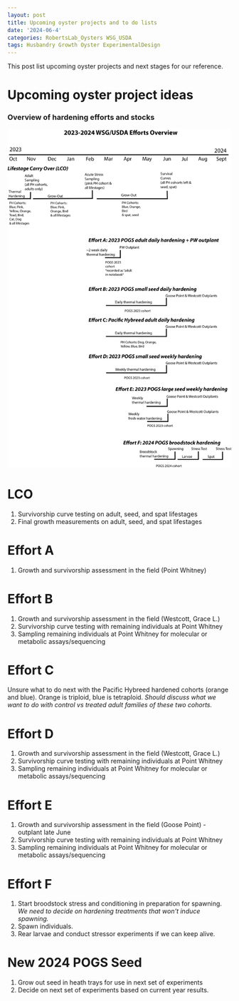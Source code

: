 ```yaml
---
layout: post
title: Upcoming oyster projects and to do lists
date: '2024-06-4'
categories: RobertsLab_Oysters WSG_USDA
tags: Husbandry Growth Oyster ExperimentalDesign
---
```


This post list upcoming oyster projects and next stages for our reference.  

# Upcoming oyster project ideas 

### Overview of hardening efforts and stocks 

![](https://github.com/RobertsLab/project-gigas-conditioning/blob/main/overview.png?raw=true)

# LCO

1. Survivorship curve testing on adult, seed, and spat lifestages
2. Final growth measurements on adult, seed, and spat lifestages

# Effort A 

1. Growth and survivorship assessment in the field (Point Whitney)

# Effort B

1. Growth and survivorship assessment in the field (Westcott, Grace L.) 
2. Survivorship curve testing with remaining individuals at Point Whitney 
3. Sampling remaining individuals at Point Whitney for molecular or metabolic assays/sequencing

# Effort C

Unsure what to do next with the Pacific Hybreed hardened cohorts (orange and blue). Orange is triploid, blue is tetraploid. *Should discuss what we want to do with control vs treated adult families of these two cohorts.*

# Effort D

1. Growth and survivorship assessment in the field (Westcott, Grace L.) 
2. Survivorship curve testing with remaining individuals at Point Whitney 
3. Sampling remaining individuals at Point Whitney for molecular or metabolic assays/sequencing

# Effort E

1. Growth and survivorship assessment in the field (Goose Point) - outplant late June 
2. Survivorship curve testing with remaining individuals at Point Whitney 
3. Sampling remaining individuals at Point Whitney for molecular or metabolic assays/sequencing

# Effort F 

1. Start broodstock stress and conditioning in preparation for spawning. *We need to decide on hardening treatments that won't induce spawning.*  
2. Spawn individuals. 
3. Rear larvae and conduct stressor experiments if we can keep alive. 

# New 2024 POGS Seed 

1. Grow out seed in heath trays for use in next set of experiments
2. Decide on next set of experiments based on current year results.  